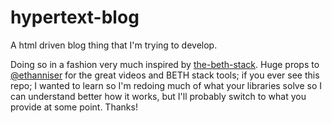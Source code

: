 # hypertext-blog

A html driven blog thing that I'm trying to develop.

Doing so in a fashion very much inspired by [the-beth-stack](https://github.com/ethanniser/the-beth-stack). Huge props to [@ethanniser](https://github.com/ethanniser) for the great videos and BETH stack tools; if you ever see this repo; I wanted to learn so I'm redoing much of what your libraries solve so I can understand better how it works, but I'll probably switch to what you provide at some point. Thanks!